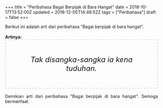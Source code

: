 +++
title = "Peribahasa Bagai Berpijak di Bara Hangat"
date = 2018-10-17T13:52:00Z
updated = 2018-12-05T14:46:52Z
tags = ["Peribahasa"]
draft = false
+++

<div dir="ltr" style="text-align: left;" trbidi="on"><div style="text-align: justify;">Berikut ini adalah arti dari peribahasa “Bagai berpijak di bara hangat”.</div><br /><div style="text-align: justify;"><b>Artinya:</b></div><div style="border: 2px dashed #ddd; font-size: 24px; height: auto; margin: 0 auto; padding: 50px; text-align: center; width: auto;"><i>Tak disangka-sangka ia kena tuduhan.</i></div><div style="text-align: justify;"><br /></div><div style="text-align: justify;">Demikian arti dari peribahasa "Bagai berpijak di bara hangat". Semoga bermanfaat.</div></div>
